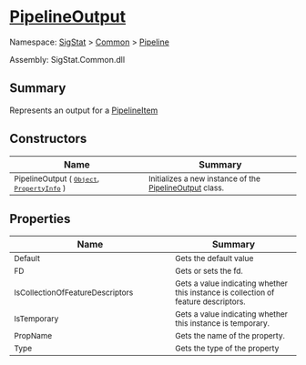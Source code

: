 # [PipelineOutput](./PipelineOutput.md)

Namespace: [SigStat]() > [Common](./../README.md) > [Pipeline](./README.md)

Assembly: SigStat.Common.dll

## Summary
Represents an output for a [PipelineItem](/SigStat/Common/Pipeline/PipelineOutput.md)

## Constructors

| Name<div><a href="#"><img width=400></a></div> | Summary<div><a href="#"><img width=475></a></div> | 
| --- | --- | 
| <sub>PipelineOutput ( [`Object`](https://docs.microsoft.com/en-us/dotnet/api/System.Object), [`PropertyInfo`](https://docs.microsoft.com/en-us/dotnet/api/System.Reflection.PropertyInfo) )</sub> | <sub>Initializes a new instance of the [PipelineOutput](/SigStat/Common/Pipeline/PipelineOutput.md) class.</sub> | 


## Properties

| Name<div><a href="#"><img width=400></a></div> | Summary<div><a href="#"><img width=475></a></div> | 
| --- | --- | 
| <sub>Default</sub> | <sub>Gets the default value</sub> | 
| <sub>FD</sub> | <sub>Gets or sets the fd.</sub> | 
| <sub>IsCollectionOfFeatureDescriptors</sub> | <sub>Gets a value indicating whether this instance is collection of feature descriptors.</sub> | 
| <sub>IsTemporary</sub> | <sub>Gets a value indicating whether this instance is temporary.</sub> | 
| <sub>PropName</sub> | <sub>Gets the name of the property.</sub> | 
| <sub>Type</sub> | <sub>Gets the type of the property</sub> | 


